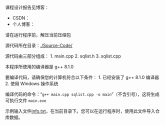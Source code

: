 课程设计报告见博客：

+ CSDN：
+ 个人博客：

请在运行程序前，解压当前压缩包

源代码所在目录：[./Source-Code/](./Source-Code/)

源代码由三部分组成：
 	1. main.cpp
 	2. sqlist.h
 	3. sqlist.cpp

本程序所使用的编译器是 g++ 8.1.0

要编译代码，请确保您的计算机符合以下条件：
 	1. 已经安装了 g++ 8.1.0 编译器
 	2. 使用 Windows 操作系统

编译代码的命令：“`g++ main.cpp sqlist.cpp -o main`”（不含引号），这将生成可执行文件 `main.exe`

示例输入文件[info.txt](./info.txt)，在当前目录下。您可以在运行程序时，使用此文件导入仓库数据。

